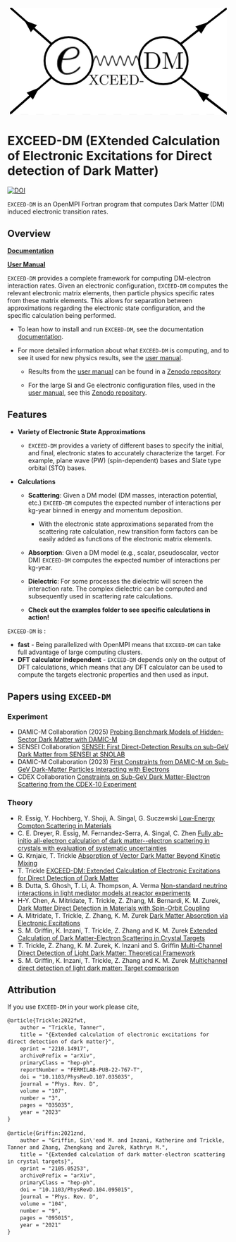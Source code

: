 <p align="center">
    <img src="https://github.com/tanner-trickle/EXCEED-DM/blob/develop/docs/media/exdm-prelim-logo.png?raw=true" alt= "EXCEED-DM-logo"/>
</p>

# EXCEED-DM (EXtended Calculation of Electronic Excitations for Direct detection of Dark Matter)

[![DOI](https://zenodo.org/badge/354900532.svg)](https://zenodo.org/badge/latestdoi/354900532)

`EXCEED-DM` is an OpenMPI Fortran program that computes Dark Matter (DM) induced electronic transition rates. 

## Overview

[**Documentation**](https://tanner-trickle.github.io/EXCEED-DM)

[**User Manual**](https://arxiv.org/abs/2210.14917)

`EXCEED-DM` provides a complete framework for computing DM-electron interaction rates. Given an electronic configuration, `EXCEED-DM` computes the relevant electronic matrix elements, then particle physics specific rates from these matrix elements. This allows for separation between approximations regarding the electronic state configuration, and the specific calculation being performed. 

- To lean how to install and run `EXCEED-DM`, see the documentation [documentation](https://tanner-trickle.github.io/EXCEED-DM).

- For more detailed information about what `EXCEED-DM` is computing, and to see it used for new physics results, see the [user manual](https://arxiv.org/abs/2210.14917).

    - Results from the [user manual](https://arxiv.org/abs/2210.14917) can be found in a [Zenodo repository](https://zenodo.org/record/7250090#.Y1gwxLaSnZc) 

    - For the large Si and Ge electronic configuration files, used in the [user manual](https://arxiv.org/abs/2210.14917), see this [Zenodo repository](https://zenodo.org/record/7246141#.Y1cKIbaSnZc).

## Features

- **Variety of Electronic State Approximations**
    - `EXCEED-DM` provides a variety of different bases to specify the initial, and final, electronic states to accurately characterize the target. For example, plane wave (PW) (spin-dependent) bases and Slate type orbital (STO) bases.

- **Calculations**

    - **Scattering**: Given a DM model (DM masses, interaction potential, etc.) `EXCEED-DM` computes the expected number of interactions per kg-year binned in energy and momentum deposition.
        - With the electronic state approximations separated from the scattering rate calculation, new transition form factors can be easily added as functions of the electronic matrix elements.
    - **Absorption**: Given a DM model (e.g., scalar, pseudoscalar, vector DM) `EXCEED-DM` computes the expected number of interactions per kg-year.
    - **Dielectric**: For some processes the dielectric will screen the interaction rate. The complex dielectric can be computed and subsequently used in scattering rate calculations.

    - **Check out the examples folder to see specific calculations in action!**

`EXCEED-DM` is :

- **fast** - Being parallelized with OpenMPI means that `EXCEED-DM` can take full advantage of large computing clusters. 
- **DFT calculator independent** - `EXCEED-DM` depends only on the output of DFT calculations, which means that any DFT calculator can be used to compute the targets electronic properties and then used as input. 

## Papers using `EXCEED-DM`

### Experiment


- DAMIC-M Collaboration (2025) [Probing Benchmark Models of Hidden-Sector Dark Matter with DAMIC-M]
- SENSEI Collaboration [SENSEI: First Direct-Detection Results on sub-GeV Dark Matter from SENSEI at SNOLAB]
- DAMIC-M Collaboration (2023) [First Constraints from DAMIC-M on Sub-GeV Dark-Matter Particles Interacting with Electrons]
- CDEX Collaboration [Constraints on Sub-GeV Dark Matter-Electron Scattering from the CDEX-10 Experiment]

### Theory

- R. Essig, Y. Hochberg, Y. Shoji, A. Singal, G. Suczewski [Low-Energy Compton Scattering in Materials]
- C. E. Dreyer, R. Essig, M. Fernandez-Serra, A. Singal, C. Zhen [Fully ab-initio all-electron calculation of dark matter--electron scattering in crystals with evaluation of systematic uncertainties] 
- G. Krnjaic, T. Trickle [Absorption of Vector Dark Matter Beyond Kinetic Mixing]
- T. Trickle [EXCEED-DM: Extended Calculation of Electronic Excitations for Direct Detection of Dark Matter]
- B. Dutta, S. Ghosh, T. Li, A. Thompson, A. Verma [Non-standard neutrino interactions in light mediator models at reactor experiments]
- H-Y. Chen, A. Mitridate, T. Trickle, Z. Zhang, M. Bernardi, K. M. Zurek, [Dark Matter Direct Detection in Materials with Spin-Orbit Coupling]
- A. Mitridate, T. Trickle, Z. Zhang, K. M. Zurek [Dark Matter Absorption via Electronic Excitations]
- S. M. Griffin, K. Inzani, T. Trickle, Z. Zhang and K. M. Zurek [Extended Calculation of Dark Matter-Electron Scattering in Crystal Targets]
- T. Trickle, Z. Zhang, K. M. Zurek, K. Inzani and S. Griffin [Multi-Channel Direct Detection of Light Dark Matter: Theoretical Framework]
- S. M. Griffin, K. Inzani, T. Trickle, Z. Zhang and K. M. Zurek [Multichannel direct detection of light dark matter: Target comparison]

[Probing Benchmark Models of Hidden-Sector Dark Matter with DAMIC-M]: https://arxiv.org/abs/2503.14617
[SENSEI: First Direct-Detection Results on sub-GeV Dark Matter from SENSEI at SNOLAB]: https://journals.aps.org/prl/abstract/10.1103/PhysRevLett.134.011804
[Fully ab-initio all-electron calculation of dark matter--electron scattering in crystals with evaluation of systematic uncertainties]: https://journals.aps.org/prd/abstract/10.1103/PhysRevD.109.115008
[Low-Energy Compton Scattering in Materials]: https://journals.aps.org/prd/abstract/10.1103/PhysRevD.109.116011
[First Constraints from DAMIC-M on Sub-GeV Dark-Matter Particles Interacting with Electrons]: https://journals.aps.org/prl/abstract/10.1103/PhysRevLett.130.171003
[Absorption of Vector Dark Matter Beyond Kinetic Mixing]: https://journals.aps.org/prd/abstract/10.1103/PhysRevD.108.015024
[EXCEED-DM: Extended Calculation of Electronic Excitations for Direct Detection of Dark Matter]: https://journals.aps.org/prd/abstract/10.1103/PhysRevD.107.035035
[Non-standard neutrino interactions in light mediator models at reactor experiments]: https://link.springer.com/article/10.1007/JHEP03(2023)163
[Constraints on Sub-GeV Dark Matter-Electron Scattering from the CDEX-10 Experiment]: https://journals.aps.org/prl/abstract/10.1103/PhysRevLett.129.221301
[Dark Matter Direct Detection in Materials with Spin-Orbit Coupling]: https://journals.aps.org/prd/abstract/10.1103/PhysRevD.106.015024
[Dark Matter Absorption via Electronic Excitations]: https://link.springer.com/article/10.1007/JHEP09(2021)123 
[Extended Calculation of Dark Matter-Electron Scattering in Crystal Targets]: https://journals.aps.org/prd/abstract/10.1103/PhysRevD.104.095015
[Multi-Channel Direct Detection of Light Dark Matter: Theoretical Framework]: https://doi.org/10.1007/JHEP03(2020)036
[Multichannel direct detection of light dark matter: Target comparison]: https://doi.org/10.1103/PhysRevD.101.055004

## Attribution

If you use `EXCEED-DM` in your work please cite,

    @article{Trickle:2022fwt,
        author = "Trickle, Tanner",
        title = "{Extended calculation of electronic excitations for direct detection of dark matter}",
        eprint = "2210.14917",
        archivePrefix = "arXiv",
        primaryClass = "hep-ph",
        reportNumber = "FERMILAB-PUB-22-767-T",
        doi = "10.1103/PhysRevD.107.035035",
        journal = "Phys. Rev. D",
        volume = "107",
        number = "3",
        pages = "035035",
        year = "2023"
    }

    @article{Griffin:2021znd,
        author = "Griffin, Sin\'ead M. and Inzani, Katherine and Trickle, Tanner and Zhang, Zhengkang and Zurek, Kathryn M.",
        title = "{Extended calculation of dark matter-electron scattering in crystal targets}",
        eprint = "2105.05253",
        archivePrefix = "arXiv",
        primaryClass = "hep-ph",
        doi = "10.1103/PhysRevD.104.095015",
        journal = "Phys. Rev. D",
        volume = "104",
        number = "9",
        pages = "095015",
        year = "2021"
    }
